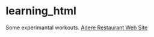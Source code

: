 # learning_html
Some experimantal workouts.
[Adere Restaurant Web Site](https://asgercek.github.io/learning_html/)
